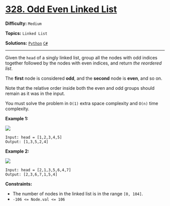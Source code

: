 # [328. Odd Even Linked List](https://leetcode.com/problems/odd-even-linked-list/)

**Difficulty:** `Medium`  

**Topics:** `Linked List`  

**Solutions:** [`Python`](../../src/python/challenges/problems/odd_even_linked_list_test.py) [`C#`](../../src/csharp/challenges/Problems/OddEvenLinkedList.cs)  

---

Given the `head` of a singly linked list, group all the nodes with odd indices together followed by the nodes with even indices, and return *the reordered list*.

The **first** node is considered **odd**, and the **second** node is **even**, and so on.

Note that the relative order inside both the even and odd groups should remain as it was in the input.

You must solve the problem in `O(1)` extra space complexity and `O(n)` time complexity.

**Example 1:**

![](https://assets.leetcode.com/uploads/2021/03/10/oddeven-linked-list.jpg)

```
Input: head = [1,2,3,4,5]
Output: [1,3,5,2,4]
```

**Example 2:**

![](https://assets.leetcode.com/uploads/2021/03/10/oddeven2-linked-list.jpg)

```
Input: head = [2,1,3,5,6,4,7]
Output: [2,3,6,7,1,5,4]
```

**Constraints:**

* The number of nodes in the linked list is in the range `[0, 104]`.
* `-106 <= Node.val <= 106`